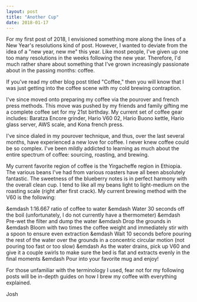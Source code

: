 ```yaml
---
layout: post
title: "Another Cup"
date: 2018-01-17
---
```


For my first post of 2018, I envisioned something more along the lines of a New Year's resolutions kind of post. However, I wanted to deviate from the idea of a "new year, new me" this year. Like most people, I've given up one too many resolutions in the weeks following the new year. Therefore, I'd much rather share about something that I've grown increasingly passionate about in the passing months: coffee. 

If you've read my other blog post titled "Coffee," then you will know that I was just getting into the coffee scene with my cold brewing contraption. 

I've since moved onto preparing my coffee via the pourover and french press methods. This move was pushed by my friends and family gifting me a complete coffee set for my 21st birthday. My current set of coffee gear includes: Baratza Encore grinder, Hario V60 02, Hario Buono kettle, Hario glass server, AWS scale, and Kona french press.

I've since dialed in my pourover technique, and thus, over the last several months, have experienced a new love for coffee. I never knew coffee could be so complex. I've been mildly addicted to learning as much about the entire spectrum of coffee: sourcing, roasting, and brewing.

My current favorite region of coffee is the Yirgacheffe region in Ethiopia. The various beans I've had from various roasters have all been absolutely fantastic. The sweetness of the blueberry notes is in perfect harmony with the overall clean cup. I tend to like all my beans light to light-medium on the roasting scale (right after first crack). My current brewing method with the V60 is the following:

&emdash 1:16.667 ratio of coffee to water
&emdash Water 30 seconds off the boil (unfortunately, I do not currently have a thermometer)
&emdash Pre-wet the filter and dump the water
&emdash Drop the grounds in
&emdash Bloom with two times the coffee weight and immediately stir with a spoon to ensure even extraction
&emdash Wait 10 seconds before pouring the rest of the water over the grounds in a concentric circular motion (not pouring too fast or too slow)
&emdash As the water drains, pick up V60 and give it a couple swirls to make sure the bed is flat and extracts evenly in the final moments
&emdash Pour into your favorite mug and enjoy!

For those unfamiliar with the terminology I used, fear not for my following posts will be in-depth guides on how I brew my coffee with everything explained.

Josh
